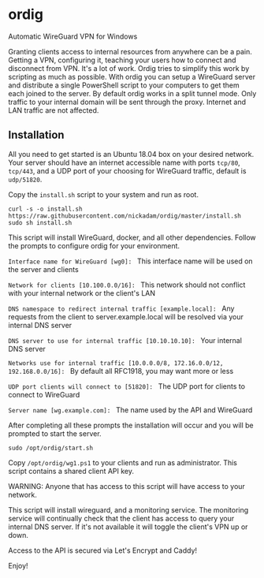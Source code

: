 # ordig
Automatic WireGuard VPN for Windows

Granting clients access to internal resources from anywhere can be a pain. Getting a VPN, configuring it, teaching your users how to connect and disconnect from VPN. It's a lot of work. Ordig tries to simplify this work by scripting as much as possible. With ordig you can setup a WireGuard server and distribute a single PowerShell script to your computers to get them each joined to the server. By default ordig works in a split tunnel mode. Only traffic to your internal domain will be sent through the proxy. Internet and LAN traffic are not affected.

## Installation

All you need to get started is an Ubuntu 18.04 box on your desired network. Your server should have an internet accessible name with ports `tcp/80`, `tcp/443`, and a UDP port of your choosing for WireGuard traffic, default is `udp/51820`.

Copy the `install.sh` script to your system and run as root.

```
curl -s -o install.sh https://raw.githubusercontent.com/nickadam/ordig/master/install.sh
sudo sh install.sh
```

This script will install WireGuard, docker, and all other dependencies. Follow the prompts to configure ordig for your environment.

`Interface name for WireGuard [wg0]: ` This interface name will be used on the server and clients


`Network for clients [10.100.0.0/16]: ` This network should not conflict with your internal network or the client's LAN


`DNS namespace to redirect internal traffic [example.local]: ` Any requests from the client to server.example.local will be resolved via your internal DNS server

`DNS server to use for internal traffic [10.10.10.10]: ` Your internal DNS server


`Networks use for internal traffic [10.0.0.0/8, 172.16.0.0/12, 192.168.0.0/16]: ` By default all RFC1918, you may want more or less

`UDP port clients will connect to [51820]: ` The UDP port for clients to connect to WireGuard


`Server name [wg.example.com]: ` The name used by the API and WireGuard

After completing all these prompts the installation will occur and you will be prompted to start the server.

```
sudo /opt/ordig/start.sh
```

Copy `/opt/ordig/wg1.ps1` to your clients and run as administrator. This script contains a shared client API key. 

WARNING: Anyone that has access to this script will have access to your network.

This script will install wireguard, and a monitoring service. The monitoring service will continually check that the client has access to query your internal DNS server. If it's not available it will toggle the client's VPN up or down.

Access to the API is secured via Let's Encrypt and Caddy!

Enjoy!
